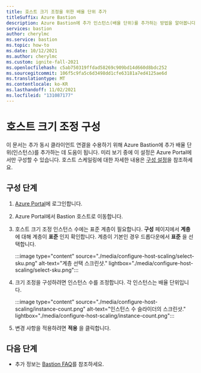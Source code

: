 ```yaml
---
title: 호스트 크기 조정을 위한 배율 단위 추가
titleSuffix: Azure Bastion
description: Azure Bastion에 추가 인스턴스(배율 단위)를 추가하는 방법을 알아봅니다.
services: bastion
author: cherylmc
ms.service: bastion
ms.topic: how-to
ms.date: 10/12/2021
ms.author: cherylmc
ms.custom: ignite-fall-2021
ms.openlocfilehash: c5ab750319ffdad58269c909bd14d660d8bdc252
ms.sourcegitcommit: 106f5c9fa5c6d3498dd1cfe63181a7ed4125ae6d
ms.translationtype: MT
ms.contentlocale: ko-KR
ms.lasthandoff: 11/02/2021
ms.locfileid: "131087177"
---
```

# <a name="configure-host-scaling"></a>호스트 크기 조정 구성

이 문서는 추가 동시 클라이언트 연결을 수용하기 위해 Azure Bastion에 추가 배율 단위(인스턴스)를 추가하는 데 도움이 됩니다. 미리 보기 중에 이 설정은 Azure Portal에서만 구성할 수 있습니다. 호스트 스케일링에 대한 자세한 내용은 [구성 설정](configuration-settings.md#instance)을 참조하세요.

## <a name="configuration-steps"></a>구성 단계

1. [Azure Portal](https://ms.portal.azure.com)에 로그인합니다.
1. Azure Portal에서 Bastion 호스트로 이동합니다.
1. 호스트 크기 조정 인스턴스 수에는 표준 계층이 필요합니다. **구성** 페이지에서 **계층** 에 대해 계층이 **표준** 인지 확인합니다. 계층이 기본인 경우 드롭다운에서 **표준** 을 선택합니다. 

   :::image type="content" source="./media/configure-host-scaling/select-sku.png" alt-text="계층 선택 스크린샷." lightbox="./media/configure-host-scaling/select-sku.png":::
1. 크기 조정을 구성하려면 인스턴스 수를 조정합니다. 각 인스턴스는 배율 단위입니다.

   :::image type="content" source="./media/configure-host-scaling/instance-count.png" alt-text="인스턴스 수 슬라이더의 스크린샷." lightbox="./media/configure-host-scaling/instance-count.png":::
1. 변경 사항을 적용하려면 **적용** 을 클릭합니다.

## <a name="next-steps"></a>다음 단계

* 추가 정보는 [Bastion FAQ](bastion-faq.md)를 참조하세요.
